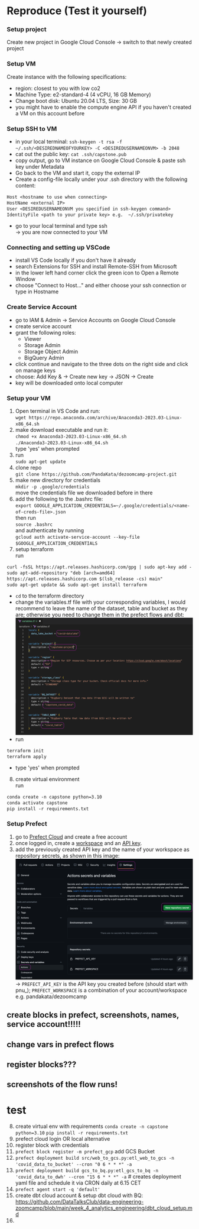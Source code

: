 # Reproduce (Test it yourself)

### Setup project

Create new project in Google Cloud Console &rarr; switch to that newly created project


### Setup VM
Create instance with the following specifications:
- region: closest to you with low co2
- Machine Type: e2-standard-4 (4 vCPU, 16 GB Memory)
- Change boot disk: Ubuntu 20.04 LTS, Size: 30 GB
- you might have to enable the compute engine API if you haven't created a VM on this account before

### Setup SSH to VM

- in your local terminal: `ssh-keygen -t rsa -f ~/.ssh/<DESIREDNAMEOFYOURKEY> -C <DESIREDUSERNAMEONVM> -b 2048` <br>
- cat out the public key: `cat .ssh/capstone.pub` <br>
- copy output, go to VM instance on Google Cloud Console & paste ssh key under Metadata
- Go back to the VM and start it, copy the external IP
- Create a config-file locally under your .ssh directory with the following content:
```
Host <hostname to use when connecting>
HostName <external IP>
User <DESIREDUSERNAMEONVM you specified in ssh-keygen command>
IdentityFile <path to your private key> e.g.  ~/.ssh/privatekey
```
- go to your local terminal and type ssh <hostname to use when connecting>
  <br>
    &rarr; you are now connected to your VM

### Connecting and setting up VSCode

- install VS Code locally if you don't have it already 
- search Extensions for SSH and install Remote-SSH from Microsoft
- in the lower left hand corner click the green icon to Open a Remote Window
- choose "Connect to Host..." and either choose your ssh connection or type in Hostname

### Create Service Account
    
- go to IAM & Admin &rarr; Service Accounts on Google Cloud Console
- create service account
- grant the following roles:
    - Viewer
    - Storage Admin 
    - Storage Object Admin 
    - BigQuery Admin
- click continue and navigate to the three dots on the right side and click on manage keys
- choose: Add Key & &rarr; Create new key &rarr; JSON &rarr; Create 
- key will be downloaded onto local computer 
    
### Setup your VM

1. Open terminal in VS Code and run:
   <br>
   `wget https://repo.anaconda.com/archive/Anaconda3-2023.03-Linux-x86_64.sh`
2. make download executable and run it:
   <br>
   `chmod +x Anaconda3-2023.03-Linux-x86_64.sh`
   <br>
   `./Anaconda3-2023.03-Linux-x86_64.sh`
   <br> type 'yes' when prompted
3. run 
   <br>
   `sudo apt-get update`
4. clone repo
   <br>
   `git clone https://github.com/PandaKata/dezoomcamp-project.git`
5. make new directory for credentials
   <br>
   `mkdir -p .google/credentials`
   <br>
   move the credentials file we downloaded before in there
6. add the following to the .bashrc file:
   <br>
   `export GOOGLE_APPLICATION_CREDENTIALS=~/.google/credentials/<name-of-creds-file>.json`
   <br>
   then run
   <br>
   `source .bashrc`
   <br>
   and authenticate by running
   <br>
   `gcloud auth activate-service-account --key-file $GOOGLE_APPLICATION_CREDENTIALS`
7. setup terraform
   <br>
   run 
   <br>
```
curl -fsSL https://apt.releases.hashicorp.com/gpg | sudo apt-key add -
sudo apt-add-repository "deb [arch=amd64] https://apt.releases.hashicorp.com $(lsb_release -cs) main"
sudo apt-get update && sudo apt-get install terraform
```
- `cd` to the terraform directory
- change the variables.tf file with your corresponding variables, I would recommend to leave the name of the dataset, table and bucket as they are; otherwise you need to change them in the prefect flows and dbt:
![alt text](https://github.com/PandaKata/dezoomcamp-project/blob/main/images/terraform_var.png?raw=true)
- run
  <br>
```
terraform init
terraform apply
```
- type 'yes' when prompted
  
8. create virtual environment
   <br>
   run
   <br>
```
conda create -n capstone python=3.10
conda activate capstone
pip install -r requirements.txt
```
    
    
### Setup Prefect
1. go to [Prefect Cloud](https://www.prefect.io/cloud/) and create a free account
2. once logged in, create a [workspace](https://app.prefect.cloud/workspaces/create) and an [API key](https://app.prefect.cloud/my/api-keys).
3. add the previously created API key and the name of your workspace as repository secrets, as shown in this image:
![alt text](https://github.com/PandaKata/dezoomcamp-project/blob/main/images/prefect_github.png?raw=true)
  &rarr; `PREFECT_API_KEY` is the API key you created before (should start with pnu_); `PREFECT_WORKSPACE` is a combination of your account/workspace e.g. pandakata/dezoomcamp 
    
    
## create blocks in prefect, screenshots, names, service account!!!!!
## change vars in prefect flows
## register blocks???
## screenshots of the flow runs!
    
    
# test
    


8. create virtual env with requirements `conda create -n capstone python=3.10` `pip install -r requirements.txt`
9. prefect cloud login OR local alternative
10. register block with credentials
11. `prefect block register -m prefect_gcp` add GCS Bucket
12. `prefect deployment build src/web_to_gcs.py:etl_web_to_gcs -n 'covid_data_to_bucket' --cron "0 6 * * *" -a`
13. `prefect deployment build gcs_to_bq.py:etl_gcs_to_bq -n 'covid_data_to_dwh' --cron "15 6 * * *" -a` # creates deployment yaml file and schedule it via CRON daily at 6.15 CET 
14. `prefect agent start -q 'default'`
15. create dbt cloud account & setup dbt cloud with BQ: https://github.com/DataTalksClub/data-engineering-zoomcamp/blob/main/week_4_analytics_engineering/dbt_cloud_setup.md
16. 
